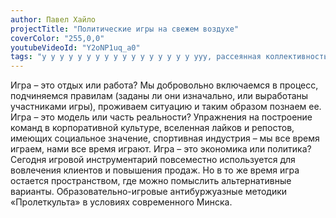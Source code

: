 ```yaml
---
author: Павел Хайло
projectTitle: "Политические игры на свежем воздухе"
coverColor: "255,0,0"
youtubeVideoId: "Y2oNP1uq_a0"
tags: "у у у у у у у у у у у у у у у у у ууу, рассеянная коллективность, джой ускорение, социальная хореография, левая меланхолия, психодата"
---
```

Игра – это отдых или работа? Мы добровольно включаемся в процесс, подчиняемся правилам (заданы ли они изначально, или выработаны участниками игры), проживаем ситуацию и таким образом познаем ее. Игра – это модель или часть реальности? Упражнения на построение команд в корпоративной культуре, вселенная лайков и репостов, имеющих социальное значение, спортивная индустрия – мы все время играем, нами все время играют. Игра – это экономика или политика? Сегодня игровой инструментарий повсеместно используется для вовлечения клиентов и повышения продаж. Но в то же время игра остается пространством, где можно помыслить альтернативные варианты. Образовательно-игровые антибуржуазные методики «Пролеткульта» в условиях современного Минска.
